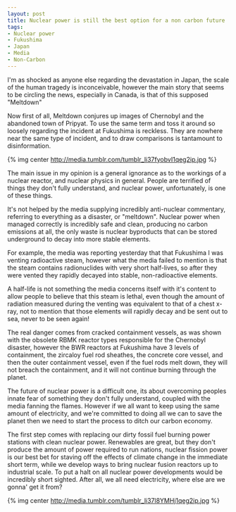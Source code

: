 ```yaml
---
layout: post
title: Nuclear power is still the best option for a non carbon future
tags:
- Nuclear power
- Fukushima
- Japan
- Media
- Non-Carbon
---
```

I'm as shocked as anyone else regarding the devastation in Japan, the scale of
the human tragedy is inconceivable, however the main story that seems to be
circling the news, especially in Canada, is that of this supposed "Meltdown"

Now first of all, Meltdown conjures up images of Chernobyl and the abandoned
town of Pripyat. To use the same term and toss it around so loosely regarding
the incident at Fukushima is reckless. They are nowhere near the same type of
incident, and to draw comparisons is tantamount to disinformation.

{% img center http://media.tumblr.com/tumblr_li37fyobvI1qeg2ip.jpg %}

The main issue in my opinion is a general ignorance as to the workings of a
nuclear reactor, and nuclear physics in general. People are terrified of
things they don't fully understand, and nuclear power, unfortunately, is one
of these things.

It's not helped by the media supplying incredibly anti-nuclear commentary,
referring to everything as a disaster, or "meltdown". Nuclear power when
managed correctly is incredibly safe and clean, producing no carbon emissions
at all, the only waste is nuclear byproducts that can be stored underground to
decay into more stable elements.

For example, the media was reporting yesterday that that Fukushima I was
venting radioactive steam, however what the media failed to mention is that
the steam contains radionuclides with very short half-lives, so after they
were vented they rapidly decayed into stable, non-radioactive elements.

A half-life is not something the media concerns itself with it's content to
allow people to believe that this steam is lethal, even though the amount of
radiation measured during the venting was equivalent to that of a chest x-ray,
not to mention that those elements will rapidly decay and be sent out to sea,
never to be seen again!

The real danger comes from cracked containment vessels, as was shown with the
obsolete RBMK reactor types responsible for the Chernobyl disaster, however
the BWR reactors at Fukushima have 3 levels of containment, the zircaloy fuel
rod sheathes, the concrete core vessel, and then the outer containment vessel,
even if the fuel rods melt down, they will not breach the containment, and it
will not continue burning through the planet.

The future of nuclear power is a difficult one, its about overcoming peoples
innate fear of something they don't fully understand, coupled with the media
fanning the flames. However if we all want to keep using the same amount of
electricity, and we're committed to doing all we can to save the planet then
we need to start the process to ditch our carbon economy.

The first step comes with replacing our dirty fossil fuel burning power
stations with clean nuclear power. Renewables are great, but they don't
produce the amount of power required to run nations, nuclear fission power is
our best bet for staving off the effects of climate change in the immediate
short term, while we develop ways to bring nuclear fusion reactors up to
industrial scale. To put a halt on all nuclear power developments would be
incredibly short sighted. After all, we all need electricity, where else are
we gonna' get it from?

{% img center http://media.tumblr.com/tumblr_li37l8YMHj1qeg2ip.jpg %}
